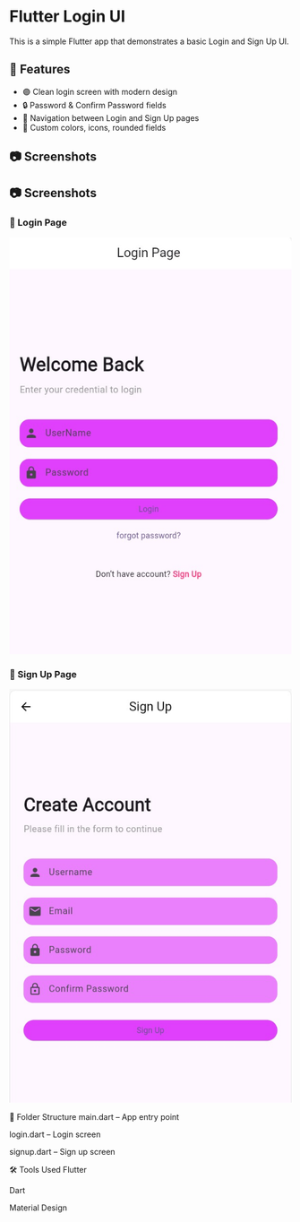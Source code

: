 # Flutter Login UI

This is a simple Flutter app that demonstrates a basic Login and Sign Up UI.

## 📱 Features

- 🟣 Clean login screen with modern design
- 🔒 Password & Confirm Password fields
- 🔁 Navigation between Login and Sign Up pages
- 🎨 Custom colors, icons, rounded fields

## 📷 Screenshots

## 📷 Screenshots

### 🔐 Login Page  
![Login Page](assets/screenshots/screen2.jpg)

### 📝 Sign Up Page  
![Sign Up Page](assets/screenshots/screen1.jpg)

📁 Folder Structure
main.dart – App entry point

login.dart – Login screen

signup.dart – Sign up screen

🛠️ Tools Used
Flutter

Dart

Material Design

